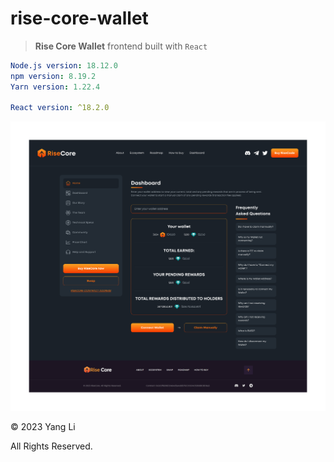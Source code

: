 # rise-core-wallet

> **Rise Core Wallet** frontend built with `React`

```yml
Node.js version: 18.12.0
npm version: 8.19.2
Yarn version: 1.22.4

React version: ^18.2.0
```

![Rise Core](screenshot.png)

&copy; 2023 Yang Li

All Rights Reserved.
